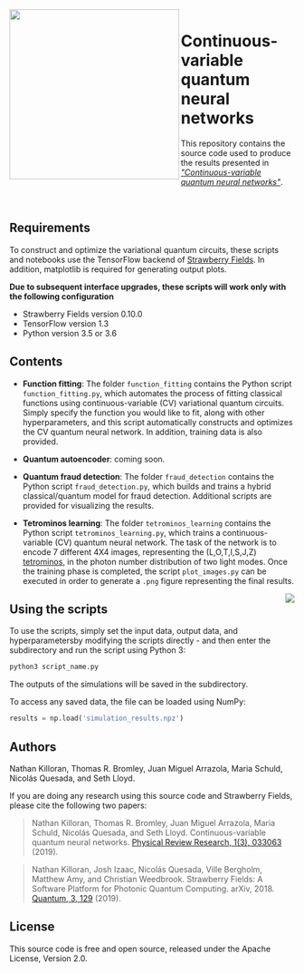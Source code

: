 <img align="left" src="https://github.com/XanaduAI/quantum-neural-networks/blob/master/static/tetronimo.png" width=300px>

# Continuous-variable quantum neural networks

This repository contains the source code used to produce the results presented in [*"Continuous-variable quantum neural networks"*](https://doi.org/10.1103/PhysRevResearch.1.033063).

<br/>

## Requirements

To construct and optimize the variational quantum circuits, these scripts and notebooks use the TensorFlow backend of [Strawberry Fields](https://github.com/XanaduAI/strawberryfields). In addition, matplotlib is required for generating output plots.

**Due to subsequent interface upgrades, these scripts will work only with the following
configuration**
 
- Strawberry Fields version 0.10.0
- TensorFlow version 1.3
- Python version 3.5 or 3.6

## Contents

<!-- <p align="center">
	<img src="https://github.com/XanaduAI/quantum-neural-networks/blob/master/static/function_fitting.png">
</p> -->

* **Function fitting**: The folder `function_fitting` contains the Python script `function_fitting.py`, which automates the process of fitting classical functions using continuous-variable (CV) variational quantum circuits. Simply specify the function you would like to fit, along with other hyperparameters, and this script automatically constructs and optimizes the CV quantum neural network. In addition, training data is also provided.

* **Quantum autoencoder**: coming soon.

* **Quantum fraud detection**: The folder `fraud_detection` contains the Python script `fraud_detection.py`, which builds and trains a hybrid classical/quantum model for fraud detection. Additional scripts are provided for visualizing the results.

* **Tetrominos learning**: The folder `tetrominos_learning` contains the Python script `tetrominos_learning.py`, which trains a continuous-variable (CV) quantum neural network. The task of the network is to encode 7 different 4X4 images, representing the (L,O,T,I,S,J,Z) [tetrominos](https://en.wikipedia.org/wiki/Tetromino), in the photon number distribution of two light modes. Once the training phase is completed, the script `plot_images.py` can be executed in order to generate a `.png` figure representing the final results.

<img align='right' src="https://github.com/XanaduAI/quantum-neural-networks/blob/master/static/tetronimo_gif.gif">

## Using the scripts

To use the scripts, simply set the input data, output data, and hyperparametersby modifying the scripts directly - and then enter the subdirectory and run the script using Python 3:

```bash
python3 script_name.py
```

The outputs of the simulations will be saved in the subdirectory.

To access any saved data, the file can be loaded using NumPy:

```python
results = np.load('simulation_results.npz')
```

## Authors

Nathan Killoran, Thomas R. Bromley, Juan Miguel Arrazola, Maria Schuld, Nicolás Quesada, and Seth Lloyd.

If you are doing any research using this source code and Strawberry Fields, please cite the following two papers:

> Nathan Killoran, Thomas R. Bromley, Juan Miguel Arrazola, Maria Schuld, Nicolás Quesada, and Seth Lloyd. Continuous-variable quantum neural networks. [Physical Review Research, 1(3), 033063](https://doi.org/10.1103/PhysRevResearch.1.033063) (2019).

> Nathan Killoran, Josh Izaac, Nicolás Quesada, Ville Bergholm, Matthew Amy, and Christian Weedbrook. Strawberry Fields: A Software Platform for Photonic Quantum Computing. arXiv, 2018. [Quantum, 3, 129](https://quantum-journal.org/papers/q-2019-03-11-129/) (2019).

## License

This source code is free and open source, released under the Apache License, Version 2.0.
